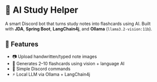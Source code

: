 # 🧠 AI Study Helper

A smart Discord bot that turns study notes into flashcards using AI. Built with **JDA**, **Spring Boot**, **LangChain4j**, and **Ollama** (`llama3.2-vision:11b`).

## 🚀 Features

- 📷 Upload handwritten/typed note images
- 🧠 Generates 2–10 flashcards using vision + language AI
- 💬 Simple Discord commands
- ⚡ Local LLM via Ollama + LangChain4j
